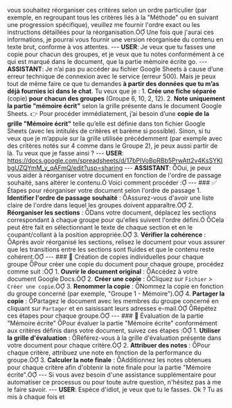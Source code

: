 vous souhaitez réorganiser ces critères selon un ordre particulier (par exemple, en regroupant tous les critères liés à la "Méthode" ou en suivant une progression spécifique), veuillez me fournir l'ordre exact ou les instructions détaillées pour la réorganisation. Une fois que j'aurai ces informations, je pourrai vous fournir une version réorganisée du contenu en texte brut, conforme à vos attentes. --- **USER**: Je veux que tu fasses une copie pour chacun des groupes, et je veux que tu notes conformément à ce qui est marqué dans le document, que la partie mémoire écrite go. --- **ASSISTANT**: Je n’ai pas pu accéder au fichier Google Sheets à cause d’une erreur technique de connexion avec le service (erreur 500). Mais je peux tout de même faire ce que tu demandes **à partir des données que tu m’as déjà fournies ici dans le chat**. Tu veux que je : 1. **Crée une fiche séparée** (copie) **pour chacun des groupes** (Groupe 6, 10, 2, 12). 2. **Note uniquement la partie "mémoire écrit"** selon la grille présente dans le document Google Sheets. 👉 Pour procéder immédiatement, j’ai besoin d’une **copie de la grille "Mémoire écrit"** telle qu’elle est définie dans ton fichier Google Sheets (avec les intitulés de critères et barème si possible). Sinon, si tu veux que je m’appuie sur la grille utilisée précédemment (par exemple avec des critères notés sur 4 comme dans le Groupe 2), je peux aussi partir de là. Tu veux que je fasse ainsi ? --- **USER**: https://docs.google.com/spreadsheets/d/17bPlVoBpRBb5PrwAtt2v4KsSYKIbgUZQYmM_y_qAFmQ/edit?usp=sharing --- **ASSISTANT**: Oui, je peux vous aider à réorganiser votre document en fonction de l'ordre de passage souhaité, sans altérer le contenu. Voici comment procéder : --- ### ✅ Étapes pour réorganiser votre document selon l'ordre de passage 1. **Identifier l'ordre de passage souhaité** : Assurez-vous d'avoir une liste claire de l'ordre dans lequel les groupes doivent apparaître. 2. **Réorganiser les sections** : Dans votre document, déplacez les sections correspondant à chaque groupe pour qu'elles suivent l'ordre défini. Cela peut être fait en sélectionnant le texte de chaque section et en le coupant/collant à la position appropriée. 3. **Vérifier la cohérence** : Après avoir réorganisé les sections, relisez le document pour vous assurer que les transitions entre les sections sont fluides et que le contenu reste cohérent. --- ### 📄 Création de copies individuelles pour chaque groupe Pour créer une copie du document pour chaque groupe, procédez comme suit : 1. **Ouvrir le document original** : Accédez à votre document Google Docs. 2. **Créer une copie** : Cliquez sur `Fichier` > `Créer une copie`. 3. **Renommer la copie** : Nommez la copie en fonction du groupe concerné (par exemple, "Groupe 1 - Mémoire"). 4. **Partager la copie** : Partagez le document avec les membres du groupe concerné en cliquant sur `Partager` et en saisissant leurs adresses e-mail. Répétez ces étapes pour chaque groupe. --- ### 📝 Évaluation de la partie "Mémoire écrite" Pour évaluer la partie "Mémoire écrite" conformément aux critères définis dans votre document, suivez ces étapes : 1. **Utiliser la grille d'évaluation** : Référez-vous à la grille d'évaluation présente dans votre document pour chaque critère. 2. **Attribuer des notes** : Pour chaque critère, attribuez une note en fonction de la performance du groupe. 3. **Calculer la note finale** : Additionnez les notes obtenues pour chaque critère afin d'obtenir la note finale pour la partie "Mémoire écrite". --- Si vous avez besoin d'une assistance supplémentaire pour automatiser ce processus ou pour toute autre question, n'hésitez pas à me le faire savoir. --- **USER**: Espèce d'idiot, je veux que tu le fasses. Ok ? Tu as mis à chaque fois et